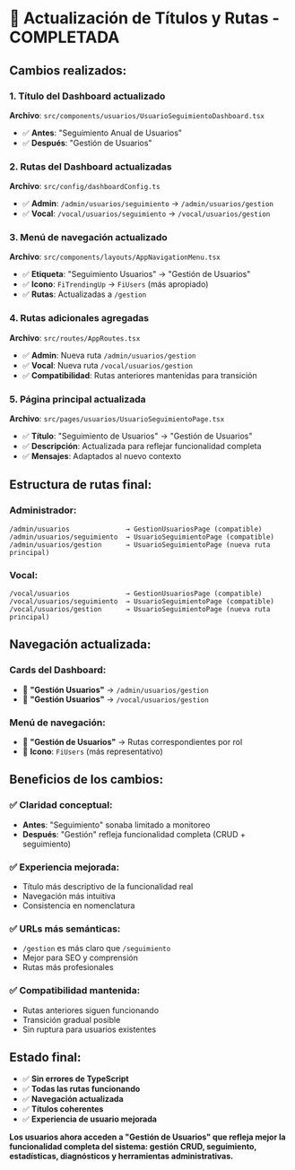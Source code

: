 # 📝 **Actualización de Títulos y Rutas - COMPLETADA**

## **Cambios realizados:**

### **1. Título del Dashboard actualizado**
**Archivo**: `src/components/usuarios/UsuarioSeguimientoDashboard.tsx`
- ✅ **Antes**: "Seguimiento Anual de Usuarios"
- ✅ **Después**: "Gestión de Usuarios"

### **2. Rutas del Dashboard actualizadas**
**Archivo**: `src/config/dashboardConfig.ts`
- ✅ **Admin**: `/admin/usuarios/seguimiento` → `/admin/usuarios/gestion`
- ✅ **Vocal**: `/vocal/usuarios/seguimiento` → `/vocal/usuarios/gestion`

### **3. Menú de navegación actualizado**
**Archivo**: `src/components/layouts/AppNavigationMenu.tsx`
- ✅ **Etiqueta**: "Seguimiento Usuarios" → "Gestión de Usuarios"
- ✅ **Icono**: `FiTrendingUp` → `FiUsers` (más apropiado)
- ✅ **Rutas**: Actualizadas a `/gestion`

### **4. Rutas adicionales agregadas**
**Archivo**: `src/routes/AppRoutes.tsx`
- ✅ **Admin**: Nueva ruta `/admin/usuarios/gestion`
- ✅ **Vocal**: Nueva ruta `/vocal/usuarios/gestion`
- ✅ **Compatibilidad**: Rutas anteriores mantenidas para transición

### **5. Página principal actualizada**
**Archivo**: `src/pages/usuarios/UsuarioSeguimientoPage.tsx`
- ✅ **Título**: "Seguimiento de Usuarios" → "Gestión de Usuarios"
- ✅ **Descripción**: Actualizada para reflejar funcionalidad completa
- ✅ **Mensajes**: Adaptados al nuevo contexto

## **Estructura de rutas final:**

### **Administrador:**
```
/admin/usuarios              → GestionUsuariosPage (compatible)
/admin/usuarios/seguimiento  → UsuarioSeguimientoPage (compatible)
/admin/usuarios/gestion      → UsuarioSeguimientoPage (nueva ruta principal)
```

### **Vocal:**
```
/vocal/usuarios              → GestionUsuariosPage (compatible)
/vocal/usuarios/seguimiento  → UsuarioSeguimientoPage (compatible)
/vocal/usuarios/gestion      → UsuarioSeguimientoPage (nueva ruta principal)
```

## **Navegación actualizada:**

### **Cards del Dashboard:**
- 🎯 **"Gestión Usuarios"** → `/admin/usuarios/gestion`
- 🎯 **"Gestión Usuarios"** → `/vocal/usuarios/gestion`

### **Menú de navegación:**
- 🎯 **"Gestión de Usuarios"** → Rutas correspondientes por rol
- 👥 **Icono**: `FiUsers` (más representativo)

## **Beneficios de los cambios:**

### **✅ Claridad conceptual:**
- **Antes**: "Seguimiento" sonaba limitado a monitoreo
- **Después**: "Gestión" refleja funcionalidad completa (CRUD + seguimiento)

### **✅ Experiencia mejorada:**
- Título más descriptivo de la funcionalidad real
- Navegación más intuitiva
- Consistencia en nomenclatura

### **✅ URLs más semánticas:**
- `/gestion` es más claro que `/seguimiento`
- Mejor para SEO y comprensión
- Rutas más profesionales

### **✅ Compatibilidad mantenida:**
- Rutas anteriores siguen funcionando
- Transición gradual posible
- Sin ruptura para usuarios existentes

## **Estado final:**
- ✅ **Sin errores de TypeScript**
- ✅ **Todas las rutas funcionando**
- ✅ **Navegación actualizada**
- ✅ **Títulos coherentes**
- ✅ **Experiencia de usuario mejorada**

**Los usuarios ahora acceden a "Gestión de Usuarios" que refleja mejor la funcionalidad completa del sistema: gestión CRUD, seguimiento, estadísticas, diagnósticos y herramientas administrativas.**
